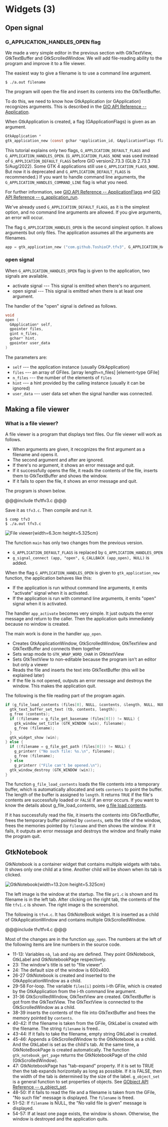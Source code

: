# Widgets (3)

## Open signal

### G\_APPLICATION\_HANDLES\_OPEN flag

We made a very simple editor in the previous section with GtkTextView, GtkTextBuffer and GtkScrolledWindow.
We will add file-reading ability to the program and improve it to a file viewer.

The easiest way to give a filename is to use a command line argument.

    $ ./a.out filename

The program will open the file and insert its contents into the GtkTextBuffer.

To do this, we need to know how GtkApplication (or GApplication) recognizes arguments.
This is described in the [GIO API Reference -- Application](https://docs.gtk.org/gio/class.Application.html).

When GtkApplication is created, a flag (GApplicationFlags) is given as an argument.

~~~C
GtkApplication *
gtk_application_new (const gchar *application_id, GApplicationFlags flags);
~~~

This tutorial explains only two flags, `G_APPLICATION_DEFAULT_FLAGS` and `G_APPLICATION_HANDLES_OPEN`.
(`G_APPLICATION_FLAGS_NONE` was used instead of `G_APPLICATION_DEFAULT_FLAGS` before GIO version2.73.3 (GLib 2.73.3 5/Aug/2022).
Some GTK 4 applications still use `G_APPLICATION_FLAGS_NONE`.
But now it is deprecated and `G_APPLICATION_DEFAULT_FLAGS` is recommended.)
If you want to handle command line arguments, the `G_APPLICATION_HANDLES_COMMAND_LINE` flag is what you need.

For further information, see [GIO API Reference -- ApplicationFlags](https://docs.gtk.org/gio/flags.ApplicationFlags.html) and
[GIO API Reference -- g\_application\_run](https://docs.gtk.org/gio/method.Application.run.html).

We've already used `G_APPLICATION_DEFAULT_FLAGS`, as it is the simplest option, and no command line arguments are allowed.
If you give arguments, an error will occur.

The flag `G_APPLICATION_HANDLES_OPEN` is the second simplest option.
It allows arguments but only files.
The application assumes all the arguments are filenames.

~~~C
app = gtk_application_new ("com.github.ToshioCP.tfv3", G_APPLICATION_HANDLES_OPEN);
~~~

### open signal

When `G_APPLICATION_HANDLES_OPEN` flag is given to the application, two signals are available.

- activate signal --- This signal is emitted when there's no argument.
- open signal --- This signal is emitted when there is at least one argument.

The handler of the "open" signal is defined as follows.

~~~C
void
open (
  GApplication* self,
  gpointer files,
  gint n_files,
  gchar* hint,
  gpointer user_data
)
~~~

The parameters are:

- `self` --- the application instance (usually GtkApplication)
- `files` --- an array of GFiles. [array length=n\_files] [element-type GFile]
- `n_files` --- the number of the elements of `files`
- `hint` --- a hint provided by the calling instance (usually it can be ignored)
- `user_data` --- user data set when the signal handler was connected.

## Making a file viewer

### What is a file viewer?

A file viewer is a program that displays text files.
Our file viewer will work as follows.

- When arguments are given, it recognizes the first argument as a filename and opens it.
- The second argument and after are ignored.
- If there's no argument, it shows an error message and quit.
- If it successfully opens the file, it reads the contents of the file, inserts them to GtkTextBuffer and shows the window.
- If it fails to open the file, it shows an error message and quit.

The program is shown below.

@@@include
tfv/tfv3.c
@@@

Save it as `tfv3.c`.
Then compile and run it.

    $ comp tfv3
    $ ./a.out tfv3.c

![File viewer](../image/screenshot_tfv3.png){width=6.3cm height=5.325cm}

The function `main` has only two changes from the previous version.

- `G_APPLICATION_DEFAULT_FLAGS` is replaced by `G_APPLICATION_HANDLES_OPEN`
- `g_signal_connect (app, "open", G_CALLBACK (app_open), NULL)` is added.

When the flag `G_APPLICATION_HANDLES_OPEN` is given to `gtk_application_new` function, the application behaves like this:

- If the application is run without command line arguments, it emits "activate" signal when it is activated.
- If the application is run with command line arguments, it emits "open" signal when it is activated.

The handler `app_activate` becomes very simple.
It just outputs the error message and return to the caller.
Then the application quits immediately because no window is created.

The main work is done in the handler `app_open`.

- Creates GtkApplicationWindow, GtkScrolledWindow, GtkTextView and GtkTextBuffer and connects them together
- Sets wrap mode to `GTK_WRAP_WORD_CHAR` in GtktextView
- Sets GtkTextView to non-editable because the program isn't an editor but only a viewer
- Reads the file and inserts the text into GtkTextBuffer (this will be explained later)
- If the file is not opened, outputs an error message and destroys the window. This makes the application quit.

The following is the file reading part of the program again.

~~~C
if (g_file_load_contents (files[0], NULL, &contents, &length, NULL, NULL)) {
  gtk_text_buffer_set_text (tb, contents, length);
  g_free (contents);
  if ((filename = g_file_get_basename (files[0])) != NULL) {
    gtk_window_set_title (GTK_WINDOW (win), filename);
    g_free (filename);
  }
  gtk_widget_show (win);
} else {
  if ((filename = g_file_get_path (files[0])) != NULL) {
    g_printerr ("No such file: %s.\n", filename);
    g_free (filename);
  } else
    g_printerr ("File can't be opened.\n");
  gtk_window_destroy (GTK_WINDOW (win));
}
~~~

The function `g_file_load_contents` loads the file contents into a temporary buffer,
which is automatically allocated and sets `contents` to point the buffer.
The length of the buffer is assigned to `length`.
It returns `TRUE` if the file's contents are successfully loaded or `FALSE` if an error occurs.
If you want to know the details about g\_file\_load\_contents, see [g file load contents](https://docs.gtk.org/gio/method.File.load_contents.html).

If it has successfully read the file, it inserts the contents into GtkTextBuffer,
frees the temporary buffer pointed by `contents`, sets the title of the window,
frees the memories pointed by `filename` and then shows the window.
If it fails, it outputs an error message and destroys the window and finally make the program quit.

## GtkNotebook

GtkNotebook is a container widget that contains multiple widgets with tabs.
It shows only one child at a time.
Another child will be shown when its tab is clicked.

![GtkNotebook](../image/screenshot_gtk_notebook.png){width=13.2cm height=5.325cm}

The left image is the window at the startup.
The file `pr1.c` is shown and its filename is in the left tab.
After clicking on the right tab, the contents of the file `tfv1.c` is shown.
The right image is the screenshot.

The following is `tfv4.c`.
It has GtkNoteBook widget.
It is inserted as a child of GtkApplicationWindow and contains multiple GtkScrolledWindow.

@@@include
tfv/tfv4.c
@@@

Most of the changes are in the function `app_open`.
The numbers at the left of the following items are line numbers in the source code.

- 11-13: Variables `nb`, `lab` and `nbp` are defined. They point GtkNotebook, GtkLabel and GtkNotebookPage respectively.
- 23: The window's title is set to "file viewer".
- 24: The default size of the window is 600x400.
- 26-27 GtkNotebook is created and inserted to the GtkApplicationWindow as a child.
- 29-58 For-loop. The variable `files[i]` points i-th GFile, which is created by the GtkApplication from the i-th command line argument.
- 31-36 GtkScrollledWindow, GtkTextView are created. GtkTextBuffer is got from the GtkTextView.
The GtkTextView is connected to the GtkScrolledWindow as a child.
- 38-39 inserts the contents of the file into GtkTextBuffer and frees the memory pointed by `contents`.
- 40-42: If the filename is taken from the GFile, GtkLabel is created with the filename. The string `filename` is freed..
- 43-44: If it fails to take the filename, empty string GtkLabel is created.
- 45-46: Appends a GtkScrolledWindow to the GtkNotebook as a child.
And the GtkLabel is set as the child's tab.
At the same time, a GtkNoteBookPage is created automatically.
The function `gtk_notebook_get_page` returns the GtkNotebookPage of the child (GtkScrolledWindow).
- 47: GtkNotebookPage has "tab-expand" property.
If it is set to TRUE then the tab expands horizontally as long as possible.
If it is FALSE, then the width of the tab is determined by the size of the label.
`g_object_set` is a general function to set properties of objects.
See [GObject API Reference -- g\_object\_set](https://docs.gtk.org/gobject/method.Object.set.html).
- 48-50: If it fails to read the file and a filename is taken from the GFile, "No such file" message is displayed. The `filename` is freed.
- 51-52: If `filename` is NULL, the "No valid file is given" message is displayed.
- 54-57: If at least one page exists, the window is shown.
Otherwise, the window is destroyed and the application quits.
